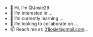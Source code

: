 - 👋 Hi, I’m @Josie29
- 👀 I’m interested in ...
- 🌱 I’m currently learning ...
- 💞️ I’m looking to collaborate on ...
- 📫 Reach me at: 01josie@gmail.com...

<!---
Josie29/Josie29 is a ✨ special ✨ repository because its `README.md` (this file) appears on your GitHub profile.
You can click the Preview link to take a look at your changes.
--->
